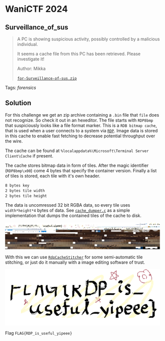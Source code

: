 # WaniCTF 2024

## Surveillance_of_sus

> A PC is showing suspicious activity, possibly controlled by a malicious individual.
> 
> It seems a cache file from this PC has been retrieved. Please investigate it!
>
>  Author: Mikka
>
> [`for-Surveillance-of-sus.zip`](for-Surveillance-of-sus.zip)

Tags: _forensics_

## Solution
For this challenge we get an zip archive containing a `.bin` file that `file` does not recognize. So check it out in an hexeditor. The file starts with `RDP8bmp` that suspiciously looks like a file format marker. This is a `RDB bitmap cache`, that is used when a user connects to a system via [`RDP`](https://en.wikipedia.org/wiki/Remote_Desktop_Protocol). Image data is stored in this cache to enable fast fetching to decrease potential throughput over the wire.

The cache can be found at `%localappdata%\Microsoft\Terminal Server Client\Cache` if present.

The cache stores bitmap data in form of tiles. After the magic identifier (`RDP8bmp\x00`) come 4 bytes that specify the container version. Finally a list of tiles is stored, each tile with it's own header.

```bash
8 bytes key
2 bytes tile width
2 bytes tile height
```

The data is uncomressed 32 bit RGBA data, so every tile uses `width*height*4` bytes of data. See [`cache_dumper.c`](cache_dumper.c) as a simple implementation that dumps the contained tiles of the cache to disk.

![](Cache_chal.bin_collage.png)

With this we can use [`RdpCacheStitcher`](https://github.com/BSI-Bund/RdpCacheStitcher) for some semi-automatic tile stitching, or just do it manually with a image editing software of trust.

![](flag.png)

Flag `FLAG{RDP_is_useful_yipeee}`